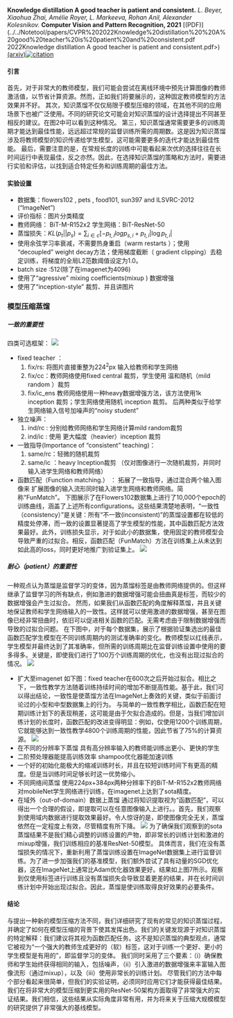  **Knowledge distillation  A good teacher is patient and consistent.** *L. Beyer, Xiaohua Zhai, Amélie Royer, L. Markeeva, Rohan Anil, Alexander Kolesnikov.* **Computer Vision and Pattern Recognition, 2021** [(PDF)](../../Notetool/papers/CVPR%202022Knowledge%20distillation%20%20A%20good%20teacher%20is%20patient%20and%20consistent.pdf 2022Knowledge distillation  A good teacher is patient and consistent.pdf>)  [(arxiv)](https://arxiv.org/abs/2106.05237)[![citation](https://img.shields.io/badge/dynamic/json?label=citation&query=citationCount&url=https%3A%2F%2Fapi.semanticscholar.org%2Fgraph%2Fv1%2Fpaper%2F97d8823ca3c9bd932cec8ad6f3b194168e7cec92%3Ffields%3DcitationCount)](https://www.semanticscholar.org/paper/97d8823ca3c9bd932cec8ad6f3b194168e7cec92)
#### 引言
首先，对于非常大的教师模型，我们可能会尝试在离线环境中预先计算图像的教师激活值，以节省计算资源。然而，正如我们将要展示的，这种固定教师模型的方法效果并不好。
其次，知识蒸馏不仅仅局限于模型压缩的领域，在其他不同的应用场景下也被广泛使用。不同的研究论文可能会对知识蒸馏的设计选择提出不同甚至相反的建议。在图2中可以看到这种情况。
第三，知识蒸馏通常需要更多的训练周期才能达到最佳性能，远远超过常规的监督训练所需的周期数。这是因为知识蒸馏涉及将教师模型的知识传递给学生模型，这可能需要更多的迭代才能达到最佳性能。
最后，需要注意的是，在常规长度的训练中可能看起来次优的选择往往在长时间运行中表现最佳，反之亦然。因此，在选择知识蒸馏的策略和方法时，需要进行实验和评估，以找到适合特定任务和训练周期的最佳方法。
#### 实验设置
- 数据集：flowers102 , pets , food101, sun397  and ILSVRC-2012 (“ImageNet”) 
- 评价指标：图片分类精度
- 教师网络： BiT-M-R152x2  学生网络：BiT-ResNet-50
- 蒸馏损失：$K L ( p _ { t } | | p _ { s } ) = \sum _ { i\in c } [ - p _ { t , i } l o g p _ { s , i } + p _ { t , i } | \log p _ { t , i } |$
- 使用余弦学习率衰减，不需要热身重启（warm restarts ）；使用 “decoupled” weight decay方法；使用梯度截断（ gradient clipping）去稳定训练，将梯度的全局L2范数阈值设定为1.0。
- batch size :512(除了在imagenet为4096)
- 使用了“agressive” mixing coefficients(mixup ) 数据增强
- 使用了“inception-style” 裁剪、并且讲图片
### 模型压缩蒸馏
##### 一致的重要性
四类可选框架：
![](图片/知识蒸馏/cvpr%202022%20good%20teacher%20is%20patient%20and%20consistent/good1.png)
- fixed teacher ：
	1. fix/rs: 将图片直接重整为$224^2$px 输入给教师和学生网络
	2. fix/cc：教师网络使用fixed central 裁剪，学生使用 温和随机（mild random ）裁剪
	3. fix/ic_ens 教师网络使用一种heavy数据增强方法，该方法使用1k inception 裁剪；学生网络使用随机 inception 裁剪。
	后两种类似于给学生网络输入信号加噪声的“noisy student”
- 独立噪声：
	1. ind/rc : 分别给教师网络和学生网络计算mild random裁剪
	2. ind/ic : 使用 更大幅度（heavier）inception 裁剪
-  一致指导(Importance of “consistent” teaching)：
	1. same/rc：轻微的随机裁剪
	2. same/ic ：heavy Inception裁剪
	（仅对图像进行一次随机裁剪，并同时输入进学生网络和教师网络）
- 函数匹配（Function matching.） ：
	拓展了一致指导，通过混合两个输入图像来 扩展图像的输入流形同时输入进学生网络和教师网络。简称“FunMatch”。
下图展示了在Flowers102数据集上进行了10,000个epoch的训练曲线，涵盖了上述所有configurations。这些结果清楚地表明，“一致性（consistency）”是关键：所有“不一致(inconsistent)”的蒸馏设置都在较低的精度处停滞，而一致的设置显著提高了学生模型的性能，其中函数匹配方法效果最好。此外，训练损失显示，对于如此小的数据集，使用固定的教师模型会导致严重的过拟合。相反，函数匹配（FunMatch）方法在训练集上从未达到如此高的loss，同时更好地推广到验证集上。
![](图片/知识蒸馏/cvpr%202022%20good%20teacher%20is%20patient%20and%20consistent/good2.png)

##### 耐心（patient）的重要性
一种观点认为蒸馏是监督学习的变体，因为蒸馏标签是由教师网络提供的。但这样继承了监督学习的所有缺点，例如激进的数据增强可能会扭曲真是标签，而较少的数据增强会产生过拟合。
然而，如果我们从函数匹配的角度解释蒸馏，并且关键地保证教师和学生网络输入的一致性。这样就可以使用激进的数据增强，甚至在图像已经非常扭曲时，依旧可以促进相关函数的匹配。无需考虑由于限制数据增强而导致的过拟合问题。
在下图中，对于每个数据集，展示了根据验证集选出的最佳函数匹配学生模型在不同训练周期内的测试准确率的变化。教师模型以红线表示，学生模型并最终达到了其准确率，但所需的训练周期比在监督训练设置中使用的要多得多。关键是，即使我们进行了100万个训练周期的优化，也没有出现过拟合的情况。
![](图片/知识蒸馏/cvpr%202022%20good%20teacher%20is%20patient%20and%20consistent/good3.png)
- 扩大至imagenet
如下图：fixed teacher在600次之后开始过拟合。相比之下，一致性教学方法随着训练持续时间的增加不断提高性能。基于此，我们可以得出结论，一致性是使蒸馏方法在ImageNet上奏效的关键，类似于前面讨论过的小型和中型数据集上的行为。
与简单的一致性教学相比，函数匹配在短期训练计划下的表现稍差，这可能是由于欠拟合造成的。但是，当我们增加训练计划的长度时，函数匹配的改进变得明显：例如，仅使用1200个训练周期，它就能够达到一致性教学4800个训练周期的性能，因此节省了75%的计算资源。
![](图片/知识蒸馏/cvpr%202022%20good%20teacher%20is%20patient%20and%20consistent/good4.png)
- 在不同的分辨率下蒸馏
	具有高分辨率输入的教师能训练出更小、更快的学生
- 二阶预处理器能提高训练效率
	shampoo优化器能加速训练
- 一个好的初始化能极大的缩减训练时长，并且在较短训练时间下有更高的精度。但是当训练时间足够长时这一优势缩小。
- 不同网络间蒸馏
	使用224px+384px两种分辨率下的BiT-M-R152x2教师网络对mobileNet学生网络进行训练，在imagenet上达到了sota精度。
- 在域外（out-of-domain）数据上蒸馏
	通过将知识提取视为“函数匹配”，可以得出一个合理的假设，即提取可以在任意图像输入上进行。。首先，我们观察到使用域内数据进行提取效果最好。令人惊讶的是，即使图像完全无关，蒸馏依然在一定程度上有效，尽管精度有所下降。
![](图片/知识蒸馏/cvpr%202022%20good%20teacher%20is%20patient%20and%20consistent/good5.png)
为了确保我们观察到的sota蒸馏结果不是我们精心调整的训练设置的产物，即非常长的训练计划和激进的mixup增强，我们训练相应的基准ResNet-50模型。
具体而言，我们在没有蒸馏损失的情况下，重新利用了蒸馏训练设置在ImageNet数据集上进行监督训练。为了进一步加强我们的基准模型，我们额外尝试了具有动量的SGD优化器，这在ImageNet上通常比Adam优化器效果更好。结果如上图7所示。观察到仅使用标签进行训练且没有蒸馏损失会导致显着更差的结果，并在长时间训练计划中开始出现过拟合。因此，蒸馏是使训练取得良好效果的必要条件。
#### 结论
与提出一种新的模型压缩方法不同，我们详细研究了现有的常见的知识蒸馏过程，并确定了如何在模型压缩的背景下使其发挥出色。我们的关键发现源于对知识蒸馏的特定解释：我们建议将其视为函数匹配任务。这不是知识蒸馏的典型观点，通常它被视为“一个强大的教师生成更好的（软）标签，这对于训练一个更好、更小的学生模型是有用的”，即监督学习的变体。
我们同时采用了三个要素：（i）确保教师和学生始终获得相同的输入，包括噪声，（ii）引入激进的数据增强来丰富输入图像流形（通过mixup），以及（iii）使用非常长的训练计划。
尽管我们的方法中每个部分看起来很简单，但我们的实验证明，必须同时应用它们才能获得最佳结果。我们在将非常大的模型压缩到更实用的ResNet-50架构方面取得了非常强大的实证结果。我们相信，这些结果从实际角度非常有用，并为将来关于压缩大规模模型的研究提供了非常强大的基线模型。